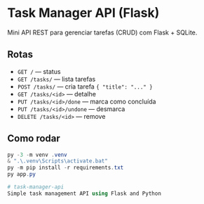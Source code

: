 
# Task Manager API (Flask)

Mini API REST para gerenciar tarefas (CRUD) com Flask + SQLite.

## Rotas
- `GET /` — status
- `GET /tasks/` — lista tarefas
- `POST /tasks/` — cria tarefa `{ "title": "..." }`
- `GET /tasks/<id>` — detalhe
- `PUT /tasks/<id>/done` — marca como concluída
- `PUT /tasks/<id>/undone` — desmarca
- `DELETE /tasks/<id>` — remove

## Como rodar
```powershell
py -3 -m venv .venv
& ".\.venv\Scripts\activate.bat"
py -m pip install -r requirements.txt
py app.py

# task-manager-api
Simple task management API using Flask and Python

